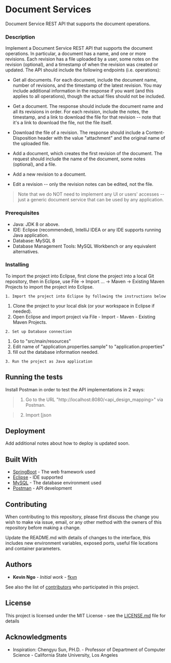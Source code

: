 # Document Services

 Document Service REST API that supports the document operations. 

### Description
 
Implement a Document Service REST API that supports the document operations. In particular, a document has a name, and one or more revisions. Each revision has a file uploaded by a user, some notes on the revision (optional), and a timestamp of when the revision was created or updated. The API should include the following endpoints (i.e. operations):

 * Get all documents. For each document, include the document name, number of revisions, and the timestamp of the latest revision. You may include additional information in the response if you want (and this applies to all operations), though the actual files should not be included.

 * Get a document. The response should include the document name and all its revisions in order. For each revision, include the notes, the timestamp, and a link to download the file for that revision -- note that it's a link to download the file, not the file itself.

 * Download the file of a revision. The response should include a Content-Disposition header with the value "attachment" and the original name of the uploaded file.

 * Add a document, which creates the first revision of the document. The request should include the name of the document, some notes (optional), and a file.

 * Add a new revision to a document.
 
 * Edit a revision -- only the revision notes can be edited, not the file.

> Note that we do NOT need to implement any UI or users' accesses -- just a generic document service that can be used by any application.

### Prerequisites

* Java: JDK 8 or above.
* IDE: Eclipse (recommended), IntelliJ IDEA or any IDE supports running Java application.
* Database: MySQL 8 
* Database Management Tools: MySQL Workbench or any equivalent alternatives.

### Installing

To import the project into Eclipse, first clone the project into a local Git repository, then in Eclipse, use File -> Import ... -> Maven -> Existing Maven Projects to import the project into Eclipse.

```
1. Import the project into Eclipse by following the instructions below
```

1. Clone the project to your local disk (or your workspace in Eclipse if needed).
1. Open Eclipse and import project via File - Import - Maven - Existing Maven Projects.

```
2. Set up Database connection
```
1. Go to "src/main/resources"
1. Edit name of "application.properties.sample" to "application.properties"
1. fill out the database information needed.

```
3. Run the project as Java application 
```

## Running the tests

Install Postman in order to test the API implementations in 2 ways:

> 1. Go to the URL "http://localhost:8080/<api_design_mapping>" via Postman.

> 2. Import [json

## Deployment

Add additional notes about how to deploy is updated soon.

## Built With

* [SpringBoot](http://start.spring.io) - The web framework used
* [Eclipse](https://www.eclipse.org/downloads/packages/release/indigo/sr2/eclipse-ide-java-ee-developers) - IDE supported
* [MySQL](https://dev.mysql.com/downloads/mysql/) - The database environment used
* [Postman](https://www.getpostman.com) - API development

## Contributing

When contributing to this repository, please first discuss the change you wish to make via issue, email, or any other method with the owners of this repository before making a change.

Update the README.md with details of changes to the interface, this includes new environment variables, exposed ports, useful file locations and container parameters.
 

## Authors

* **Kevin Ngo** - *Initial work* - [fkvn](https://github.com/fkvn)

See also the list of [contributors](https://github.com/fkvn/Hiring_process/graphs/contributors) who participated in this project.

## License

This project is licensed under the MIT License - see the [LICENSE.md](https://github.com/fkvn/Hiring_process/blob/master/LICENSE) file for details

## Acknowledgments

* Inspiration: Chengyu Sun, PH.D. - Professor of Department of Computer Science - California State University, Los Angeles
